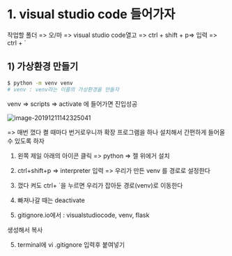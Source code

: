 # 1. visual studio code 들어가자

작업할 폴더 => 오/마 => visual studio code열고 => ctrl + shift + p=> 입력 => ctrl + ` 

## 1) 가상환경 만들기

```bash
$ python -m venv venv
# venv : venv라는 이름의 가상환경을 만들자
```

venv => scripts => activate 에 들어가면 진입성공

![image-20191211142325041](C:\Users\student\AppData\Roaming\Typora\typora-user-images\image-20191211142325041.png)

=> 매번 껐다 켤 때마다 번거로우니까 확장 프로그램을 하나 설치해서 간편하게 들어올 수 있도록 하자

1)  왼쪽 제일 아래의 아이콘 클릭 => python => 젤 위에거 설치

2) ctrl+shift+p => interpreter 입력 => 우리가 만든 venv 를 경로로 설정한다

3) 껐다 켜도 ctrl+ `을 누르면 우리가 잡아둔 경로(venv)로 이동한다

4) 빠져나갈 때는 deactivate

5) gitignore.io에서 : visualstudiocode, venv, flask

생성해서 복사

5) terminal에 vi .gitignore 입력후 붙여넣기